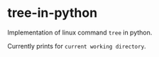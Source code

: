 # tree-in-python
Implementation of linux command `tree` in python.

Currently prints for `current working directory`.
